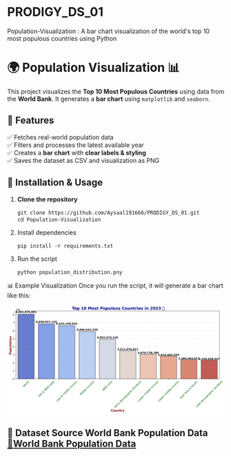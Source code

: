 # PRODIGY_DS_01
Population-Visualization : A bar chart visualization of the world's top 10 most populous countries using Python
# 🌍 Population Visualization 📊

This project visualizes the **Top 10 Most Populous Countries** using data from the **World Bank**. It generates a **bar chart** using `matplotlib` and `seaborn`.

## 📌 Features
✅ Fetches real-world population data  
✅ Filters and processes the latest available year  
✅ Creates a **bar chart** with **clear labels & styling**  
✅ Saves the dataset as CSV and visualization as PNG  

## 🔧 Installation & Usage
1. **Clone the repository**
   ```
   git clone https://github.com/Aysaal191666/PRODIGY_DS_01.git
   cd Population-Visualization
2. Install dependencies
   ```
   pip install -r requirements.txt

3.  Run the script
    ```
    python population_distribution.pny

📊 Example Visualization
Once you run the script, it will generate a bar chart like this:

![Population Chart](population_distribution.png)

📁 Dataset Source
World Bank Population Data
[🔗World Bank Population Data](https://data.worldbank.org/indicator/SP.POP.TOTL)
---

